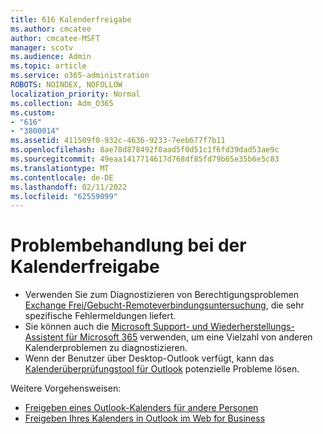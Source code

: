 ```yaml
---
title: 616 Kalenderfreigabe
ms.author: cmcatee
author: cmcatee-MSFT
manager: scotv
ms.audience: Admin
ms.topic: article
ms.service: o365-administration
ROBOTS: NOINDEX, NOFOLLOW
localization_priority: Normal
ms.collection: Adm_O365
ms.custom:
- "616"
- "3800014"
ms.assetid: 411509f0-932c-4636-9233-7eeb677f7b11
ms.openlocfilehash: 8ae78d878492f0aad5f0d51c1f6fd39dad53ae9c
ms.sourcegitcommit: 49eaa1417714617d768df85fd79b65e35b6e5c83
ms.translationtype: MT
ms.contentlocale: de-DE
ms.lasthandoff: 02/11/2022
ms.locfileid: "62559099"
---
```

# <a name="troubleshooting-issues-with-calendar-sharing"></a>Problembehandlung bei der Kalenderfreigabe

- Verwenden Sie zum Diagnostizieren von Berechtigungsproblemen [Exchange Frei/Gebucht-Remoteverbindungsuntersuchung](https://testconnectivity.microsoft.com/Default.aspx?testId=freeBusy), die sehr spezifische Fehlermeldungen liefert.
- Sie können auch die [Microsoft Support- und Wiederherstellungs-Assistent für Microsoft 365](https://diagnostics.office.com/) verwenden, um eine Vielzahl von anderen Kalenderproblemen zu diagnostizieren. 
- Wenn der Benutzer über Desktop-Outlook verfügt, kann das [Kalenderüberprüfungstool für Outlook](https://www.microsoft.com/download/details.aspx?id=28786) potenzielle Probleme lösen.

Weitere Vorgehensweisen:

- [Freigeben eines Outlook-Kalenders für andere Personen](https://support.office.com/article/353ed2c1-3ec5-449d-8c73-6931a0adab88)
- [Freigeben Ihres Kalenders in Outlook im Web for Business](https://support.office.com/article/7ecef8ae-139c-40d9-bae2-a23977ee58d5)
